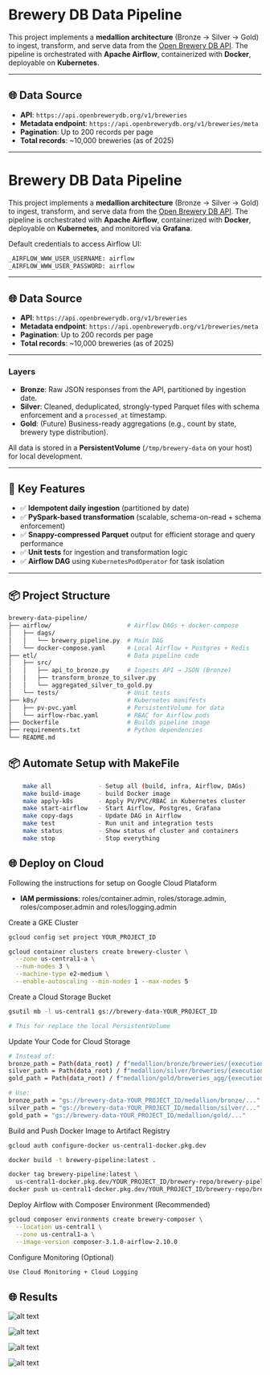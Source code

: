 # Brewery DB Data Pipeline

This project implements a **medallion architecture** (Bronze → Silver → Gold) to ingest, transform, and serve data from the [Open Brewery DB API](https://www.openbrewerydb.org/documentation). The pipeline is orchestrated with **Apache Airflow**, containerized with **Docker**, deployable on **Kubernetes**.

---

## 🌐 Data Source

- **API**: `https://api.openbrewerydb.org/v1/breweries`
- **Metadata endpoint**: `https://api.openbrewerydb.org/v1/breweries/meta`
- **Pagination**: Up to 200 records per page
- **Total records**: ~10,000 breweries (as of 2025)

---

# Brewery DB Data Pipeline

This project implements a **medallion architecture** (Bronze → Silver → Gold) to ingest, transform, and serve data from the [Open Brewery DB API](https://www.openbrewerydb.org/documentation). The pipeline is orchestrated with **Apache Airflow**, containerized with **Docker**, deployable on **Kubernetes**, and monitored via **Grafana**.

Default credentials to access Airflow UI:
```bash
_AIRFLOW_WWW_USER_USERNAME: airflow
_AIRFLOW_WWW_USER_PASSWORD: airflow
```
---

## 🌐 Data Source

- **API**: `https://api.openbrewerydb.org/v1/breweries`
- **Metadata endpoint**: `https://api.openbrewerydb.org/v1/breweries/meta`
- **Pagination**: Up to 200 records per page
- **Total records**: ~10,000 breweries (as of 2025)

---


### Layers

- **Bronze**: Raw JSON responses from the API, partitioned by ingestion date.
- **Silver**: Cleaned, deduplicated, strongly-typed Parquet files with schema enforcement and a `processed_at` timestamp.
- **Gold**: (Future) Business-ready aggregations (e.g., count by state, brewery type distribution).

All data is stored in a **PersistentVolume** (`/tmp/brewery-data` on your host) for local development.

---

## 🧪 Key Features

- ✅ **Idempotent daily ingestion** (partitioned by date)
- ✅ **PySpark-based transformation** (scalable, schema-on-read + schema enforcement)
- ✅ **Snappy-compressed Parquet** output for efficient storage and query performance
- ✅ **Unit tests** for ingestion and transformation logic
- ✅ **Airflow DAG** using `KubernetesPodOperator` for task isolation
---

## 📦 Project Structure

```bash
brewery-data-pipeline/
├── airflow/                     # Airflow DAGs + docker-compose
│   ├── dags/
│   │   └── brewery_pipeline.py  # Main DAG
│   └── docker-compose.yaml      # Local Airflow + Postgres + Redis
├── etl/                         # Data pipeline code
│   ├── src/
│   │   ├── api_to_bronze.py     # Ingests API → JSON (Bronze)
│   │   ├── transform_bronze_to_silver.py
│   │   └── aggregated_silver_to_gold.py
│   └── tests/                   # Unit tests
├── k8s/                         # Kubernetes manifests
│   ├── pv-pvc.yaml              # PersistentVolume for data
│   └── airflow-rbac.yaml        # RBAC for Airflow pods
├── Dockerfile                   # Builds pipeline image
├── requirements.txt             # Python dependencies
└── README.md
``` 

## 📦 Automate Setup with MakeFile

```bash
	make all             - Setup all (build, infra, Airflow, DAGs)
	make build-image     - build Docker image
	make apply-k8s       - Apply PV/PVC/RBAC in Kubernetes cluster
	make start-airflow   - Start Airflow, Postgres, Grafana
	make copy-dags       - Update DAG in Airflow
	make test            - Run unit and integration tests
	make status          - Show status of cluster and containers
	make stop            - Stop everything
```

## 🌐 Deploy on Cloud

Following the instructions for setup on Google Cloud Plataform

- **IAM permissions**: roles/container.admin, roles/storage.admin, roles/composer.admin and roles/logging.admin

Create a GKE Cluster
```bash
gcloud config set project YOUR_PROJECT_ID

gcloud container clusters create brewery-cluster \
  --zone us-central1-a \
  --num-nodes 3 \
  --machine-type e2-medium \
  --enable-autoscaling --min-nodes 1 --max-nodes 5
```

Create a Cloud Storage Bucket
```bash
gsutil mb -l us-central1 gs://brewery-data-YOUR_PROJECT_ID

# This for replace the local PersistentVolume
```

Update Your Code for Cloud Storage

```bash
# Instead of:
bronze_path = Path(data_root) / f"medallion/bronze/breweries/{execution_date}"
silver_path = Path(data_root) / f"medallion/silver/breweries/{execution_date}"
gold_path = Path(data_root) / f"medallion/gold/breweries_agg/{execution_date}"

# Use:
bronze_path = "gs://brewery-data-YOUR_PROJECT_ID/medallion/bronze/..."
silver_path = "gs://brewery-data-YOUR_PROJECT_ID/medallion/silver/..."
gold_path = "gs://brewery-data-YOUR_PROJECT_ID/medallion/gold/..."
```

Build and Push Docker Image to Artifact Registry

```bash
gcloud auth configure-docker us-central1-docker.pkg.dev

docker build -t brewery-pipeline:latest .

docker tag brewery-pipeline:latest \
  us-central1-docker.pkg.dev/YOUR_PROJECT_ID/brewery-repo/brewery-pipeline:latest
docker push us-central1-docker.pkg.dev/YOUR_PROJECT_ID/brewery-repo/brewery-pipeline:latest
```

Deploy Airflow with Composer Environment (Recommended)
```bash
gcloud composer environments create brewery-composer \
  --location us-central1 \
  --zone us-central1-a \
  --image-version composer-3.1.0-airflow-2.10.0
```

Configure Monitoring (Optional)

```bash
Use Cloud Monitoring + Cloud Logging
```

## 🌐 Results

![alt text](image.png)

![alt text](image-1.png)

![alt text](image-2.png)

![alt text](image-3.png)
